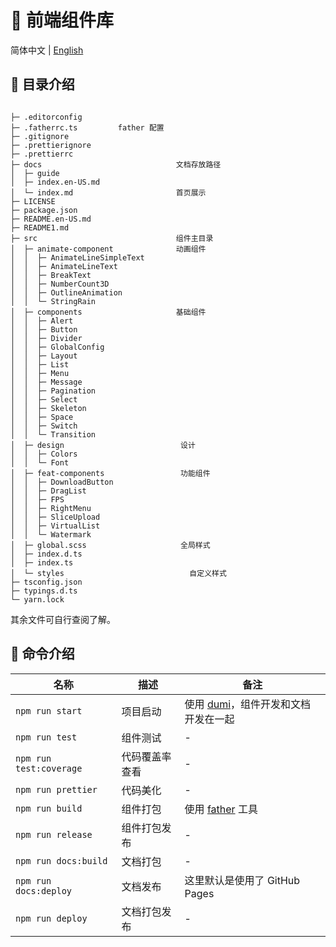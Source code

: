 # 🌟 前端组件库

简体中文 | [English](./README.en-US.md)

## 📒 目录介绍

```

├─ .editorconfig
├─ .fatherrc.ts         father 配置
├─ .gitignore
├─ .prettierignore
├─ .prettierrc
├─ docs                              文档存放路径
│  ├─ guide
│  ├─ index.en-US.md
│  └─ index.md                       首页展示
├─ LICENSE
├─ package.json
├─ README.en-US.md
├─ README1.md
├─ src                               组件主目录
│  ├─ animate-component              动画组件
│  │  ├─ AnimateLineSimpleText
│  │  ├─ AnimateLineText
│  │  ├─ BreakText
│  │  ├─ NumberCount3D
│  │  ├─ OutlineAnimation
│  │  └─ StringRain
│  ├─ components                     基础组件
│  │  ├─ Alert
│  │  ├─ Button
│  │  ├─ Divider
│  │  ├─ GlobalConfig
│  │  ├─ Layout
│  │  ├─ List
│  │  ├─ Menu
│  │  ├─ Message
│  │  ├─ Pagination
│  │  ├─ Select
│  │  ├─ Skeleton
│  │  ├─ Space
│  │  ├─ Switch
│  │  └─ Transition
│  ├─ design                          设计
│  │  ├─ Colors
│  │  └─ Font
│  ├─ feat-components                 功能组件
│  │  ├─ DownloadButton
│  │  ├─ DragList
│  │  ├─ FPS
│  │  ├─ RightMenu
│  │  ├─ SliceUpload
│  │  ├─ VirtualList
│  │  └─ Watermark
│  ├─ global.scss                     全局样式
│  ├─ index.d.ts
│  ├─ index.ts
│  └─ styles                            自定义样式
├─ tsconfig.json
├─ typings.d.ts
└─ yarn.lock

```

其余文件可自行查阅了解。

## 🤖 命令介绍

| 名称                    | 描述           | 备注                                                                 |
| ----------------------- | -------------- | -------------------------------------------------------------------- |
| `npm run start`         | 项目启动       | 使用 [dumi](https://github.com/umijs/dumi)，组件开发和文档开发在一起 |
| `npm run test`          | 组件测试       | -                                                                    |
| `npm run test:coverage` | 代码覆盖率查看 | -                                                                    |
| `npm run prettier`      | 代码美化       | -                                                                    |
| `npm run build`         | 组件打包       | 使用 [father](https://github.com/umijs/father) 工具                  |
| `npm run release`       | 组件打包发布   | -                                                                    |
| `npm run docs:build`    | 文档打包       | -                                                                    |
| `npm run docs:deploy`   | 文档发布       | 这里默认是使用了 GitHub Pages                                        |
| `npm run deploy`        | 文档打包发布   | -                                                                    |
